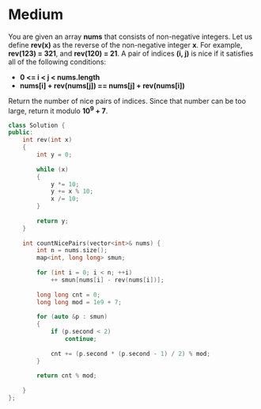 # Medium

You are given an array **nums** that consists of non-negative integers. Let us define **rev(x)** as the reverse of the non-negative integer **x**. For example, **rev(123) = 321**, and **rev(120) = 21**. A pair of indices **(i, j)** is nice if it satisfies all of the following conditions:

- **0 <= i < j < nums.length**
- **nums[i] + rev(nums[j]) == nums[j] + rev(nums[i])**

Return the number of nice pairs of indices. Since that number can be too large, return it modulo **10<sup>9</sup> + 7**.

```cpp
class Solution {
public:
    int rev(int x)
    {
        int y = 0;
        
        while (x)
        {
            y *= 10;
            y += x % 10;
            x /= 10;
        }
        
        return y;
    }
    
    int countNicePairs(vector<int>& nums) {
        int n = nums.size();
        map<int, long long> smun;
        
        for (int i = 0; i < n; ++i)
            ++ smun[nums[i] - rev(nums[i])];
        
        long long cnt = 0;
        long long mod = 1e9 + 7;
        
        for (auto &p : smun)
        {
            if (p.second < 2)
                continue;
            
            cnt += (p.second * (p.second - 1) / 2) % mod;
        }
        
        return cnt % mod;
        
    }
};
```
